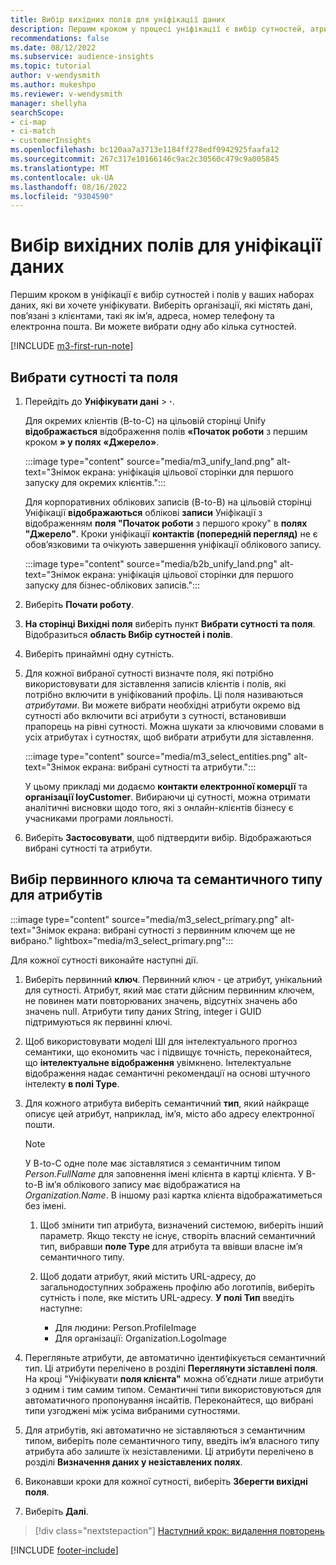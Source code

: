 ```yaml
---
title: Вибір вихідних полів для уніфікації даних
description: Першим кроком у процесі уніфікації є вибір сутностей, атрибутів, первинних ключів та семантичних типів для зіставлення даних з уніфікованим профілем клієнта.
recommendations: false
ms.date: 08/12/2022
ms.subservice: audience-insights
ms.topic: tutorial
author: v-wendysmith
ms.author: mukeshpo
ms.reviewer: v-wendysmith
manager: shellyha
searchScope:
- ci-map
- ci-match
- customerInsights
ms.openlocfilehash: bc120aa7a3713e1184ff278edf0942925faafa12
ms.sourcegitcommit: 267c317e10166146c9ac2c30560c479c9a005845
ms.translationtype: MT
ms.contentlocale: uk-UA
ms.lasthandoff: 08/16/2022
ms.locfileid: "9304590"
---
```

# <a name="select-source-fields-for-data-unification"></a>Вибір вихідних полів для уніфікації даних

Першим кроком в уніфікації є вибір сутностей і полів у ваших наборах даних, які ви хочете уніфікувати. Виберіть організації, які містять дані, пов’язані з клієнтами, такі як ім’я, адреса, номер телефону та електронна пошта. Ви можете вибрати одну або кілька сутностей.

[!INCLUDE [m3-first-run-note](includes/m3-first-run-note.md)]

## <a name="select-entities-and-fields"></a>Вибрати сутності та поля

1. Перейдіть до **Уніфікувати дані** > **·**.

   Для окремих клієнтів (B-to-C) на цільовій сторінці Unify **відображається** відображення полів **«Початок роботи** з першим кроком **» у полях «Джерело»**.

   :::image type="content" source="media/m3_unify_land.png" alt-text="Знімок екрана: уніфікація цільової сторінки для першого запуску для окремих клієнтів.":::

   Для корпоративних облікових записів (B-to-B) на цільовій сторінці Уніфікації **відображаються** облікові **записи** Уніфікації з відображенням **поля "Початок роботи** з першого кроку" в **полях "Джерело"**. Кроки уніфікації **контактів (попередній перегляд)** не є обов’язковими та очікують завершення уніфікації облікового запису.

   :::image type="content" source="media/b2b_unify_land.png" alt-text="Знімок екрана: уніфікація цільової сторінки для першого запуску для бізнес-облікових записів.":::

1. Виберіть **Почати роботу**.

1. **На сторінці Вихідні поля** виберіть пункт **Вибрати сутності та поля**. Відобразиться **область Вибір сутностей і полів**.

1. Виберіть принаймні одну сутність.

1. Для кожної вибраної сутності визначте поля, які потрібно використовувати для зіставлення записів клієнтів і полів, які потрібно включити в уніфікований профіль. Ці поля називаються *атрибутами*. Ви можете вибрати необхідні атрибути окремо від сутності або включити всі атрибути з сутності, встановивши прапорець на рівні сутності. Можна шукати за ключовими словами в усіх атрибутах і сутностях, щоб вибрати атрибути для зіставлення.

   :::image type="content" source="media/m3_select_entities.png" alt-text="Знімок екрана: вибрані сутності та атрибути.":::

   У цьому прикладі ми додаємо **контакти електронної комерції** та **організації loyCustomer**. Вибираючи ці сутності, можна отримати аналітичні висновки щодо того, які з онлайн-клієнтів бізнесу є учасниками програми лояльності.

1. Виберіть **Застосовувати**, щоб підтвердити вибір. Відображаються вибрані сутності та атрибути.

## <a name="select-primary-key-and-semantic-type-for-attributes"></a>Вибір первинного ключа та семантичного типу для атрибутів

   :::image type="content" source="media/m3_select_primary.png" alt-text="Знімок екрана: вибрані сутності з первинним ключем ще не вибрано." lightbox="media/m3_select_primary.png":::

Для кожної сутності виконайте наступні дії.

1. Виберіть первинний **ключ**. Первинний ключ - це атрибут, унікальний для сутності. Атрибут, який має стати дійсним первинним ключем, не повинен мати повторюваних значень, відсутніх значень або значень null. Атрибути типу даних String, integer і GUID підтримуються як первинні ключі.

1. Щоб використовувати моделі ШІ для інтелектуального прогноз семантики, що економить час і підвищує точність, переконайтеся, що **інтелектуальне відображення** увімкнено. Інтелектуальне відображення надає семантичні рекомендації на основі штучного інтелекту **в полі Type**.

1. Для кожного атрибута виберіть семантичний **тип**, який найкраще описує цей атрибут, наприклад, ім’я, місто або адресу електронної пошти.

   > [!NOTE]
   > У B-to-C одне поле має зіставлятися з семантичним типом *Person.FullName* для заповнення імені клієнта в картці клієнта. У B-to-B ім’я облікового запису має відображатися на *Organization.Name*. В іншому разі картка клієнта відображатиметься без імені.

   1. Щоб змінити тип атрибута, визначений системою, виберіть інший параметр. Якщо тексту не існує, створіть власний семантичний тип, вибравши **поле Type** для атрибута та ввівши власне ім’я семантичного типу.

   1. Щоб додати атрибут, який містить URL-адресу, до загальнодоступних зображень профілю або логотипів, виберіть сутність і поле, яке містить URL-адресу. **У полі Тип** введіть наступне:
      - Для людини: Person.ProfileImage
      - Для організації: Organization.LogoImage

1. Перегляньте атрибути, де автоматично ідентифікується семантичний тип. Ці атрибути перелічено в розділі **Переглянути зіставлені поля**. На кроці "Уніфікувати **поля клієнта"** можна об’єднати лише атрибути з одним і тим самим типом. Семантичні типи використовуються для автоматичного пропонування інсайтів. Переконайтеся, що вибрані типи узгоджені між усіма вибраними сутностями.

1. Для атрибутів, які автоматично не зіставляються з семантичним типом, виберіть поле семантичного типу, введіть ім’я власного типу атрибута або залиште їх незіставленими. Ці атрибути перелічено в розділі **Визначення даних у незіставлених полях**.

1. Виконавши кроки для кожної сутності, виберіть **Зберегти вихідні поля**.

1. Виберіть **Далі**.

> [!div class="nextstepaction"]
> [Наступний крок: видалення повторень](remove-duplicates.md)

[!INCLUDE [footer-include](includes/footer-banner.md)]
